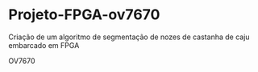 # Projeto-FPGA-ov7670
Criação de um algoritmo de segmentação de nozes de castanha de caju embarcado em FPGA

OV7670

